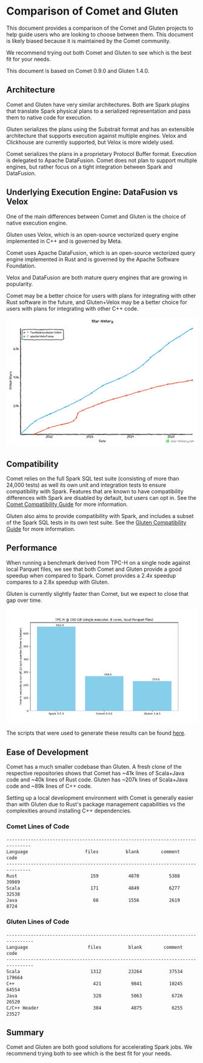 <!---
  Licensed to the Apache Software Foundation (ASF) under one
  or more contributor license agreements.  See the NOTICE file
  distributed with this work for additional information
  regarding copyright ownership.  The ASF licenses this file
  to you under the Apache License, Version 2.0 (the
  "License"); you may not use this file except in compliance
  with the License.  You may obtain a copy of the License at

    http://www.apache.org/licenses/LICENSE-2.0

  Unless required by applicable law or agreed to in writing,
  software distributed under the License is distributed on an
  "AS IS" BASIS, WITHOUT WARRANTIES OR CONDITIONS OF ANY
  KIND, either express or implied.  See the License for the
  specific language governing permissions and limitations
  under the License.
-->

# Comparison of Comet and Gluten

This document provides a comparison of the Comet and Gluten projects to help guide users who are looking to choose
between them. This document is likely biased because it is maintained by the Comet community.

We recommend trying out both Comet and Gluten to see which is the best fit for your needs.

This document is based on Comet 0.9.0 and Gluten 1.4.0.

## Architecture

Comet and Gluten have very similar architectures. Both are Spark plugins that translate Spark physical plans to
a serialized representation and pass them to native code for execution.

Gluten serializes the plans using the Substrait format and has an extensible architecture that supports execution
against multiple engines. Velox and Clickhouse are currently supported, but Velox is more widely used.

Comet serializes the plans in a proprietary Protocol Buffer format. Execution is delegated to Apache DataFusion. Comet
does not plan to support multiple engines, but rather focus on a tight integration between Spark and DataFusion.

## Underlying Execution Engine: DataFusion vs Velox

One of the main differences between Comet and Gluten is the choice of native execution engine.

Gluten uses Velox, which is an open-source vectorized query engine implemented in C++ and is governed by Meta.

Comet uses Apache DataFusion, which is an open-source vectorized query engine implemented in Rust and is governed by the
Apache Software Foundation.

Velox and DataFusion are both mature query engines that are growing in popularity.

Comet may be a better choice for users with plans for integrating with other Rust software in the future, and
Gluten+Velox may be a better choice for users with plans for integrating with other C++ code.

![github-stars-datafusion-velox.png](../_static/images/github-stars-datafusion-velox.png)

## Compatibility

Comet relies on the full Spark SQL test suite (consisting of more than 24,000 tests) as well its own unit and
integration tests to ensure compatibility with Spark. Features that are known to have compatibility differences with
Spark are disabled by default, but users can opt in. See the [Comet Compatibility Guide] for more information.

[Comet Compatibility Guide]: compatibility.md

Gluten also aims to provide compatibility with Spark, and includes a subset of the Spark SQL tests in its own test
suite. See the [Gluten Compatibility Guide] for more information.

[Gluten Compatibility Guide]: https://apache.github.io/incubator-gluten-site/archives/v1.3.0/velox-backend/limitations/

## Performance

When running a benchmark derived from TPC-H on a single node against local Parquet files, we see that both Comet
and Gluten provide a good speedup when compared to Spark. Comet provides a 2.4x speedup compares to a 2.8x speedup 
with Gluten.

Gluten is currently slightly faster than Comet, but we expect to close that gap over time.

![tpch_allqueries_comet_gluten.png](../_static/images//benchmark-results/0.9.0/tpch_spark_comet_gluten.png)

The scripts that were used to generate these results can be found [here](https://github.com/apache/datafusion-comet/tree/main/dev/benchmarks).

## Ease of Development

Comet has a much smaller codebase than Gluten. A fresh clone of the respective repositories shows that Comet has ~41k
lines of Scala+Java code and ~40k lines of Rust code. Gluten has ~207k lines of Scala+Java code and ~89k lines of C++
code.

Setting up a local development environment with Comet is generally easier than with Gluten due to Rust's package
management capabilities vs the complexities around installing C++ dependencies.

### Comet Lines of Code

```
-------------------------------------------------------------------------------
Language                     files          blank        comment           code
-------------------------------------------------------------------------------
Rust                           159           4870           5388          39989
Scala                          171           4849           6277          32538
Java                            66           1556           2619           8724
```

### Gluten Lines of Code

```
--------------------------------------------------------------------------------
Language                      files          blank        comment           code
--------------------------------------------------------------------------------
Scala                          1312          23264          37534         179664
C++                             421           9841          10245          64554
Java                            328           5063           6726          26520
C/C++ Header                    304           4875           6255          23527
```

## Summary

Comet and Gluten are both good solutions for accelerating Spark jobs. We recommend trying both to see which is the
best fit for your needs.
